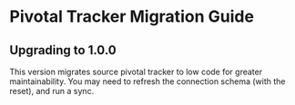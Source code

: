 # Pivotal Tracker Migration Guide

## Upgrading to 1.0.0
This version migrates source pivotal tracker to low code for greater maintainability. You may need to refresh the connection schema (with the reset), and run a sync.